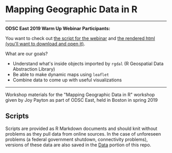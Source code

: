 # Mapping Geographic Data in R

--------

__ODSC East 2019 Warm Up Webinar Participants:__

You want to check out [the script for the webinar](Scripts/WebinarSneakPeek.Rmd) and [the rendered html (you'll want to download and open it)](Scripts/WebinarSneakPeek.html).

What are our goals?

* Understand what's inside objects imported by `rgdal` (R Geospatial Data Abstraction Library)
* Be able to make dynamic maps using `leaflet`
* Combine data to come up with useful visualizations


--------

Workshop materials for the "Mapping Geographic Data in R" workshop given by Joy Payton as part of ODSC East, held in Boston in spring 2019

## Scripts

Scripts are provided as R Markdown documents and should knit without problems as they pull data from online sources.  In the case of unforeseen problems (a federal government shutdown, connectivity problems), versions of these data are also saved in the [Data](/Data) portion of this repo.

